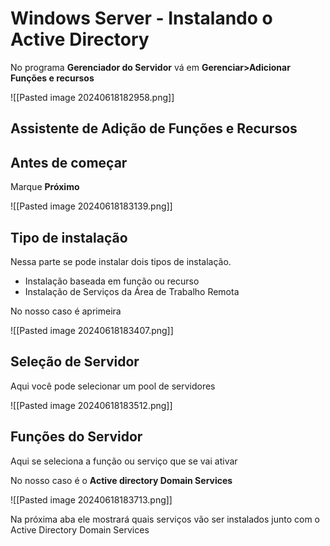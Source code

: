 # Windows Server - Instalando o Active Directory

No programa **Gerenciador do Servidor** vá em **Gerenciar>Adicionar Funções e recursos**

![[Pasted image 20240618182958.png]]

## Assistente de Adição de Funções e Recursos

## Antes de começar

Marque **Próximo**

![[Pasted image 20240618183139.png]]

## Tipo de instalação

Nessa parte se pode instalar dois tipos de instalação. 

- Instalação baseada em função ou recurso
- Instalação de Serviços da Área de Trabalho Remota

No nosso caso é aprimeira

![[Pasted image 20240618183407.png]]

## Seleção de Servidor

Aqui você pode selecionar um pool de servidores

![[Pasted image 20240618183512.png]]

## Funções do Servidor

Aqui se seleciona a função ou serviço que se vai ativar

No nosso caso é o **Active directory Domain Services**

![[Pasted image 20240618183713.png]]

Na próxima aba ele mostrará quais serviços vão ser instalados junto com o Active Directory Domain Services












